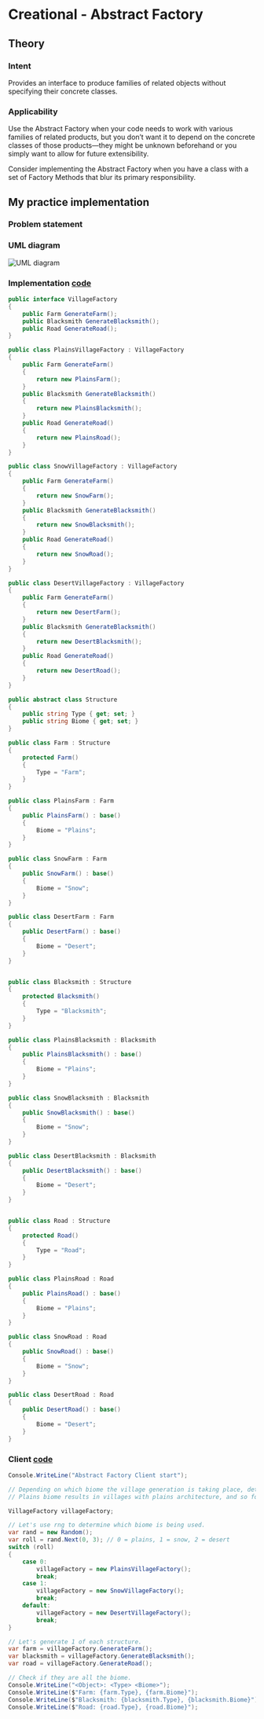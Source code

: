 # Creational - Abstract Factory
## Theory
### Intent

Provides an interface to produce families of related objects without specifying their concrete classes.

### Applicability

Use the Abstract Factory when your code needs to work with various families of related products, but you don’t want it to depend on the concrete classes of those products—they might be unknown beforehand or you simply want to allow for future extensibility.

Consider implementing the Abstract Factory when you have a class with a set of Factory Methods that blur its primary responsibility.

## My practice implementation
### Problem statement

### UML diagram

![UML diagram](UmlDiagram.drawio.png)

### Implementation [code](AbstractFactory.cs)

```csharp
public interface VillageFactory
{
    public Farm GenerateFarm();
    public Blacksmith GenerateBlacksmith();
    public Road GenerateRoad();
}

public class PlainsVillageFactory : VillageFactory
{
    public Farm GenerateFarm()
    {
        return new PlainsFarm();
    }
    public Blacksmith GenerateBlacksmith()
    {
        return new PlainsBlacksmith();
    }
    public Road GenerateRoad()
    {
        return new PlainsRoad();
    }
}

public class SnowVillageFactory : VillageFactory
{
    public Farm GenerateFarm()
    {
        return new SnowFarm();
    }
    public Blacksmith GenerateBlacksmith()
    {
        return new SnowBlacksmith();
    }
    public Road GenerateRoad()
    {
        return new SnowRoad();
    }
}

public class DesertVillageFactory : VillageFactory
{
    public Farm GenerateFarm()
    {
        return new DesertFarm();
    }
    public Blacksmith GenerateBlacksmith()
    {
        return new DesertBlacksmith();
    }
    public Road GenerateRoad()
    {
        return new DesertRoad();
    }
}

public abstract class Structure
{
    public string Type { get; set; }
    public string Biome { get; set; }
}

public class Farm : Structure
{
    protected Farm()
    {
        Type = "Farm";
    }
}

public class PlainsFarm : Farm
{
    public PlainsFarm() : base()
    {
        Biome = "Plains";
    }
}

public class SnowFarm : Farm
{
    public SnowFarm() : base()
    {
        Biome = "Snow";
    }
}

public class DesertFarm : Farm
{
    public DesertFarm() : base()
    {
        Biome = "Desert";
    }
}


public class Blacksmith : Structure
{
    protected Blacksmith()
    {
        Type = "Blacksmith";
    }
}

public class PlainsBlacksmith : Blacksmith
{
    public PlainsBlacksmith() : base()
    {
        Biome = "Plains";
    }
}

public class SnowBlacksmith : Blacksmith
{
    public SnowBlacksmith() : base()
    {
        Biome = "Snow";
    }
}

public class DesertBlacksmith : Blacksmith
{
    public DesertBlacksmith() : base()
    {
        Biome = "Desert";
    }
}


public class Road : Structure
{
    protected Road()
    {
        Type = "Road";
    }
}

public class PlainsRoad : Road
{
    public PlainsRoad() : base()
    {
        Biome = "Plains";
    }
}

public class SnowRoad : Road
{
    public SnowRoad() : base()
    {
        Biome = "Snow";
    }
}

public class DesertRoad : Road
{
    public DesertRoad() : base()
    {
        Biome = "Desert";
    }
}
```

### Client [code](AbstractFactoryClient.cs)

```csharp
Console.WriteLine("Abstract Factory Client start");

// Depending on which biome the village generation is taking place, determines what style of village is generated.
// Plains biome results in villages with plains architecture, and so forth for snow biome and desert biome.

VillageFactory villageFactory;

// Let's use rng to determine which biome is being used.
var rand = new Random();
var roll = rand.Next(0, 3); // 0 = plains, 1 = snow, 2 = desert
switch (roll)
{
    case 0:
        villageFactory = new PlainsVillageFactory();
        break;
    case 1:
        villageFactory = new SnowVillageFactory();
        break;
    default:
        villageFactory = new DesertVillageFactory();
        break;
}

// Let's generate 1 of each structure.
var farm = villageFactory.GenerateFarm();
var blacksmith = villageFactory.GenerateBlacksmith();
var road = villageFactory.GenerateRoad();

// Check if they are all the biome.
Console.WriteLine("<Object>: <Type> <Biome>");
Console.WriteLine($"Farm: {farm.Type}, {farm.Biome}");
Console.WriteLine($"Blacksmith: {blacksmith.Type}, {blacksmith.Biome}");
Console.WriteLine($"Road: {road.Type}, {road.Biome}");
```